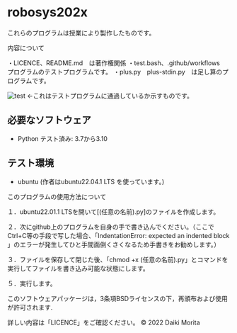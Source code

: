 # robosys202x

これらのプログラムは授業により製作したものです。

内容について

・LICENCE、README.md　は著作権関係
・test.bash、.github/workflows　プログラムのテストプログラムです。
・plus.py　plus-stdin.py　は足し算のプログラムです。

![test](https://github.com/moritaddaiki/robosys202x/actions/workflows/test.yml/badge.svg)
<-これはテストプログラムに通過しているか示すものです。


## 必要なソフトウェア
* Python
  テスト済み: 3.7から3.10

## テスト環境
* ubuntu
(作者はubuntu22.04.1 LTS を使っています。)


このプログラムの使用方法について

１．ubuntu22.01.1 LTSを開いて[(任意の名前).py]のファイルを作成します。

２．次にgithub上のプログラムを自身の手で書き込んでください。（ここでCtrl+C等の手段で写した場合、「IndentationError: expected an indented block 」のエラーが発生してひと手間面倒くさくなるため手書きをお勧めします。）

３．ファイルを保存して閉じた後、「chmod +x (任意の名前).py」とコマンドを実行してファイルを書き込み可能な状態にします。

５．実行します。


このソフトウェアパッケージは，3条項BSDライセンスの下，再頒布および使用が許可されます.

詳しい内容は「LICENCE」をご確認ください。
 © 2022 Daiki Morita

